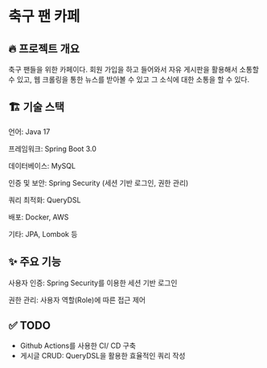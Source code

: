 # 축구 팬 카페

## 🔥 프로젝트 개요

축구 팬들을 위한 카페이다. 회원 가입을 하고 들어와서 자유 게시판을 활용해서 소통할 수 있고, 웹 크롤링을 통한 뉴스를 받아볼 수 있고 그 소식에 대한 소통을 할 수 있다.

## 🏗 기술 스택

언어: Java 17

프레임워크: Spring Boot 3.0

데이터베이스: MySQL

인증 및 보안: Spring Security (세션 기반 로그인, 권한 관리)

쿼리 최적화: QueryDSL

배포: Docker, AWS

기타: JPA, Lombok 등

## ✨ 주요 기능

사용자 인증: Spring Security를 이용한 세션 기반 로그인

권한 관리: 사용자 역할(Role)에 따른 접근 제어

## ✅ TODO
- Github Actions를 사용한 CI/ CD 구축
- 게시글 CRUD: QueryDSL을 활용한 효율적인 쿼리 작성
